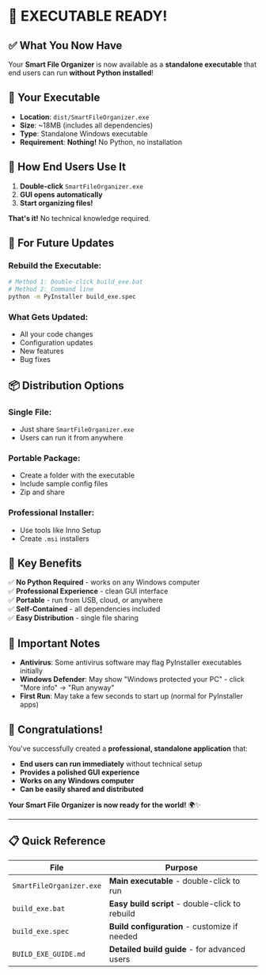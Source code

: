 # 🎉 **EXECUTABLE READY!** 

## ✅ **What You Now Have**

Your **Smart File Organizer** is now available as a **standalone executable** that end users can run **without Python installed**!

## 📁 **Your Executable**

- **Location**: `dist/SmartFileOrganizer.exe`
- **Size**: ~18MB (includes all dependencies)
- **Type**: Standalone Windows executable
- **Requirement**: **Nothing!** No Python, no installation

## 🚀 **How End Users Use It**

1. **Double-click** `SmartFileOrganizer.exe`
2. **GUI opens automatically** 
3. **Start organizing files!**

**That's it!** No technical knowledge required.

## 🔧 **For Future Updates**

### **Rebuild the Executable:**
```bash
# Method 1: Double-click build_exe.bat
# Method 2: Command line
python -m PyInstaller build_exe.spec
```

### **What Gets Updated:**
- All your code changes
- Configuration updates
- New features
- Bug fixes

## 📦 **Distribution Options**

### **Single File:**
- Just share `SmartFileOrganizer.exe`
- Users can run it from anywhere

### **Portable Package:**
- Create a folder with the executable
- Include sample config files
- Zip and share

### **Professional Installer:**
- Use tools like Inno Setup
- Create `.msi` installers

## 🎯 **Key Benefits**

✅ **No Python Required** - works on any Windows computer  
✅ **Professional Experience** - clean GUI interface  
✅ **Portable** - run from USB, cloud, or anywhere  
✅ **Self-Contained** - all dependencies included  
✅ **Easy Distribution** - single file sharing  

## 🚨 **Important Notes**

- **Antivirus**: Some antivirus software may flag PyInstaller executables initially
- **Windows Defender**: May show "Windows protected your PC" - click "More info" → "Run anyway"
- **First Run**: May take a few seconds to start up (normal for PyInstaller apps)

## 🎊 **Congratulations!**

You've successfully created a **professional, standalone application** that:
- **End users can run immediately** without technical setup
- **Provides a polished GUI experience**
- **Works on any Windows computer**
- **Can be easily shared and distributed**

**Your Smart File Organizer is now ready for the world!** 🌍✨

---

## 📋 **Quick Reference**

| File | Purpose |
|------|---------|
| `SmartFileOrganizer.exe` | **Main executable** - double-click to run |
| `build_exe.bat` | **Easy build script** - double-click to rebuild |
| `build_exe.spec` | **Build configuration** - customize if needed |
| `BUILD_EXE_GUIDE.md` | **Detailed build guide** - for advanced users |
